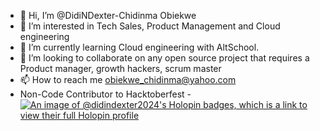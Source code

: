 - 👋 Hi, I’m @DidiNDexter-Chidinma Obiekwe
- 👀 I’m interested in Tech Sales, Product Management and Cloud engineering
- 🌱 I’m currently learning Cloud engineering with AltSchool.
- 💞️ I’m looking to collaborate on any open source project that requires a Product manager, growth hackers, scrum master
- 📫 How to reach me obiekwe_chidinma@yahoo.com
-    Non-Code Contributor to Hacktoberfest - [![An image of @didindexter2024's Holopin badges, which is a link to view their full Holopin profile](https://holopin.me/didindexter2024)](https://holopin.io/@didindexter2024)

<!---
DidiNDexter/DidiNDexter is a ✨ special ✨ repository because its `README.md` (this file) appears on your GitHub profile.
You can click the Preview link to take a look at your changes.
--->
 
